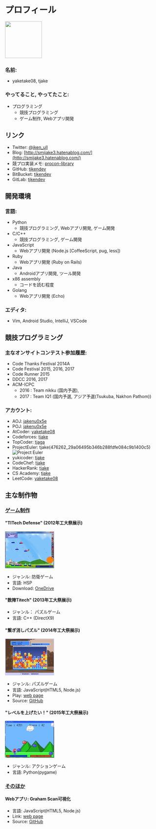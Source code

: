 # プロフィール
<img src="https://github.com/tjkendev.png" width="120" height="120">

### 名前:
- yaketake08, tjake

### やってること, やってたこと:
- プログラミング
  - 競技プログラミング
  - ゲーム制作, Webアプリ開発

## リンク

- Twitter: [@jken_ull](https://twitter.com/jken_ull)
- Blog: [http://smijake3.hatenablog.com/](http://smijake3.hatenablog.com/)
- 競プロ実装メモ: [procon-library](http://tjkendev.github.io/procon-library/)
- GitHub: [tjkendev](https://github.com/tjkendev)
- BitBucket: [tjkendev](https://bitbucket.org/tjkendev)
- GitLab: [tjkendev](https://gitlab.com/tjkendev)

## 開発環境

### 言語:
- Python
  - 競技プログラミング, Webアプリ開発, ゲーム開発
- C/C++
  - 競技プログラミング, ゲーム開発
- JavaScript
  - Webアプリ開発 (Node.js [CoffeeScript, pug, less])
- Ruby
  - Webアプリ開発 (Ruby on Rails)
- Java
  - Androidアプリ開発, ツール開発
- x86 assembly
  - コードを読む程度
- Golang
  - Webアプリ開発 (Echo)

### エディタ:
- Vim, Android Studio, IntelliJ, VSCode

## 競技プログラミング

### 主なオンサイトコンテスト参加履歴:

- Code Thanks Festival 2014A
- Code Festival 2015, 2016, 2017
- Code Runner 2015
- DDCC 2016, 2017
- ACM-ICPC
    - 2016 : Team nikku (国内予選),
    - 2017 : Team IQ1 (国内予選, アジア予選(Tsukuba, Nakhon Pathom))

### アカウント:

- AOJ: [jakenu0x5e](http://judge.u-aizu.ac.jp/onlinejudge/user.jsp?id=jakenu0x5e)
- POJ: [jakenu0x5e](http://poj.org/userstatus?user_id=jakenu0x5e)
- AtCoder: [yaketake08](https://atcoder.jp/user/yaketake08)
- Codeforces: [tjake](http://codeforces.com/profile/tjake)
- TopCoder: [tjaga](https://www.topcoder.com/members/tjaga/)
- ProjectEuler: tjake(476262_29a06495b346b288fdfe084c9b1400c5)  
![Project Euler](https://projecteuler.net/profile/tjake.png)
- yukicoder: [tjake](http://yukicoder.me/users/1186)
- CodeChef: [tjake](https://www.codechef.com/users/jakenu0x5e)
- HackerRank: [tjake](https://www.hackerrank.com/tjake)
- CS Academy: [tjake](https://csacademy.com/user/tjake)
- LeetCode: [yaketake08](https://leetcode.com/yaketake08/)

## 主な制作物

### <u>ゲーム制作</u>

#### "TITech Defense" (2012年工大祭展示)
<img src="./img/2012_titechdefense.png" width="160" height="120">

- ジャンル: 防衛ゲーム  
- 言語: HSP  
- Download: [OneDrive](https://onedrive.live.com/?id=A8BFF073B71E297E%21107&cid=A8BFF073B71E297E)

#### "数陣Titech" (2013年工大祭展示)
- ジャンル： パズルゲーム  
- 言語: C++ (DirectX9)

#### "繋ぎ消しパズル" (2014年工大祭展示)
<img src="./img/2014_puzzle.png" width="160" height="120">

- ジャンル: パズルゲーム
- 言語: JavaScript(HTML5, Node.js)
- Play: [web page](http://smijake3.s602.xrea.com/game/rogy/kodaisai14/)
- Source: [GitHub](https://github.com/tjkendev/blockgame-2014)

#### "レベルを上げたい！" (2015年工大祭展示)
<img src="./img/2015_level.png" width="160" height="120">

- ジャンル: アクションゲーム
- 言語: Python(pygame)

### <u>そのほか</u>

#### Webアプリ: Graham Scan可視化  
- 言語: JavaScript(HTML5, Node.js)
- Link: [web page](http://smijake3.s602.xrea.com/tips/algorithm/graham_scan/)
- Source: [GitHub](https://github.com/tjkendev/graham-scan)
